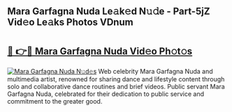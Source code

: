 ## Mara Garfagna Nuda Le𝚊k𝚎d N𝚞𝚍e - Part-5jZ Vid𝚎o Le𝚊ks Photos VDnum

# <h2><a href="http://fbbuhav.evod.top/?m=Mara+Garfagna+Nuda">🔗 👉🔴 Mara Garfagna Nuda Vid𝚎o Ph𝚘t𝚘s</a></h2>

[![Mara Garfagna Nuda N𝚞d𝚎s](https://i.imgur.com/8V9OHl7.gif)](http://fbbuhav.evod.top/?m=Mara+Garfagna+Nuda)
Web celebrity Mara Garfagna Nuda and multimedia artist, renowned for sharing dance and lifestyle content through solo and collaborative dance routines and brief videos. Public servant Mara Garfagna Nuda, celebrated for their dedication to public service and commitment to the greater good. 
